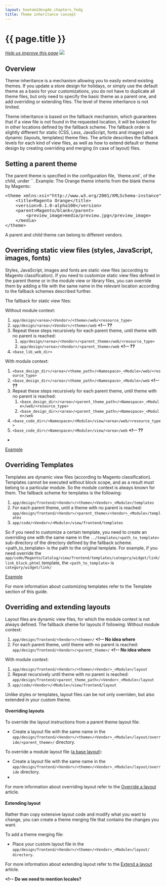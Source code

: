 ```yaml
---
layout: howtom2devgde_chapters_fedg
title: Theme inheritance concept
---
```


<h1 id="theme-inherit">{{ page.title }}</h1>

<p><a href="{{ site.githuburl }}frontend-dev-guide/themes/theme-inherit.md" target="_blank"><em>Help us improve this page</em></a>&nbsp;<img src="{{ site.baseurl }}common/images/newWindow.gif"/></p>

<h2 id="theme-inherit-over">Overview</h2>
Theme inheritance is a mechanism allowing you to easily extend existing themes. If you update a store design for holidays, or simply use the default theme as a basis for your customizations, you do not have to duplicate all theme files, but only need to specify the basic theme as a parent one, and add overriding or extending files. 
The level of theme inheritance is not limited.

Theme inheritance is based on the fallback mechanism, which guarantees that if a view file is not found in the requested location, it will be looked for in other locations defined by the fallback scheme.
The fallback order is slightly different for static (CSS, Less, JavaScript, fonts and images) and dynamic (layouts, templates) theme files. The article describes the fallback levels for each kind of view files, as well as how to extend default or theme design by creating overriding and merging (in case of layout) files.
<h2>Setting a parent theme</h2>
The parent theme is specified in the configuration file, `theme.xml`, of the child, under `<parent></parent>`.
Example:
The Orange theme inherits from the blank theme by Magento:
<pre>
&lt;theme&nbsp;xmlns:xsi=&quot;http://www.w3.org/2001/XMLSchema-instance&quot;&nbsp;xsi:noNamespaceSchemaLocation=&quot;../../../../../lib/internal/Magento/Framework/Config/etc/theme.xsd&quot;&gt;
&nbsp;&nbsp;&nbsp;&nbsp;&lt;title&gt;Magento&nbsp;Orange&lt;/title&gt;
&nbsp;&nbsp;&nbsp;&nbsp;&lt;version&gt;0.1.0-alpha100&lt;/version&gt;
&nbsp;&nbsp;&nbsp;&nbsp;&lt;parent&gt;Magento/blank&lt;/parent&gt;
&nbsp;&nbsp;&nbsp;&nbsp;&nbsp;&nbsp;&nbsp;&nbsp;&lt;preview_image&gt;media/preview.jpg&lt;/preview_image&gt;
&nbsp;&nbsp;&nbsp;&nbsp;&lt;/media&gt;&nbsp;
&lt;/theme&gt;
</pre>
A parent and child theme can belong to different vendors.


<h2 id="theme-inherit-static">Overriding static view files (styles, JavaScript, images, fonts)</h2>
Styles, JavaScript, images and fonts are static view files (according to Magento classification).
If you need to customize static view files defined in the parent theme or in the module view or library files, you can override them by adding a file with the same name in the relevant location according to the fallback schemes described further.

The fallback for static view files:

Without module context:

1. `app/design/<area>/<Vendor>/<theme>/web/<resource_type>`
2. `app/design/<area>/<Vendor>/<theme>/web` **<!-- ??**
3. Repeat these steps recursively for each parent theme, until theme with no parent is reached:
	1. `app/design/<area>/<Vendor>/<parent_theme>/web/<resource_type>`
	2. `app/design/<area>/<Vendor>/<parent_theme>/web` **<!-- ??**
3. `<base_lib_web_dir>` 

With module context:

1. `<base_design_dir>/<area>/<theme_path>/<Namespace>_<Module>/web/<resource_type>`
2. `<base_design_dir>/<area>/<theme_path>/<Namespace>_<Module>/web` **<!-- ??**
3. Repeat these steps recursively for each parent theme, until theme with no parent is reached:
	1. `<base_design_dir>/<area>/<parent_theme_path>/<Namespace>_<Module>/web/<resource_type>`
	2. `<base_design_dir>/<area>/<parent_theme_path>/<Namespace>_<Module>/web`
3. `<base_code_dir>/<Namespace>/<Module>/view/<area>/web/<resource_type>`
4. `<base_code_dir>/<Namespace>/<Module>/view/<area>/web`
 **<!-- ??**
*

<u>Example</u>


<h2 id="theme-inherit-static">Overriding Templates</h2>
Templates are dynamic view files (according to Magento classification). Templates cannot be executed without block scope, and as a result must belong to a particular module. So the module context is always known for them. The fallback scheme for templates is the following:

1. `app/design/frontend/<Vendor>/<theme>/<Vendor>_<Module>/templates`
2. For each parent theme, until a theme with no parent is reached: `app/design/frontend/<Vendor>/<parent_theme>/<Vendor>_<Module>/templates`
3. `app/code/<Vendor>/<Module>/view/frontend/templates`

So if you need to customize a certain template, you need to create an overriding one with the same name in the `../templates/<path_to_template>` sub-directory of the directory defined by the fallback scheme. <path_to_template> is the path to the original template. For example, if you need override the `app/code/Magento/Catalog/view/frontend/templates/category/widget/link/link_block.phtml` template, the `<path_to_template>` is `category/widget/link/`
 

<u>Example</u>

For more information about customizing templates refer to the Template section of this guide. <!--ADDLINK-->

 
<h2 id="theme-inherit-layout">Overriding and extending layouts</h2>
Layout files are dynamic view files, for which the module context is not always defined.
The fallback sheme for layouts if following:
Without module context:

1. `app/design/frontend/<Vendor>/<theme>/`  **<!-- No idea where**
2. For each parent theme, until theme with no parent is reached: `app/design/frontend/<Vendor>/<parent_theme>/`  **<!-- No idea where**

With module context:

1. `app/design/frontend/<Vendor>/<theme>/<Vendor>_<Module>/layout`
2. Repeat recursively until theme with no parent is reached: `app/design/frontend/<parent_theme_path>/<Vendor>_<Module>/layout`
3. `app/code/<Vendor>/<Module>/view/frontend/layout`

Unlike styles or templates, layout files can be not only overriden, but also extended in your custom theme. 
<h4 id="theme-inherit-layout-over">Overriding layouts</h4>

To override the layout instructions from a parent theme layout file:

 * Create a layout file with the same name in the `app/design/frontend/<Vendor>/<theme>/<Vendor>_<Module>/layout/override/<parent_theme>/` directory.
 
To override a module layout file (<a href="{{ site.gdeurl }}frontend-dev-guide/layouts/layout-override.html">a base layout</a>):

* Create a layout file with the same name in the `app/design/frontend/<Vendor>/<theme>/<Vendor>_<Module>/layout/override` directory.
* 
For more information about overriding layout refer to the <a href="{{ site.gdeurl }}frontend-dev-guide/layouts/layout-override.html">Override a layout</a> article.

<h4 id="theme-inherit-layout-extend">Extending layout</h4>
Rather than copy extensive layout code and modify what you want to change, you can create a theme merging file that contains the changes you want.

To add a theme merging file:

* Place your custom layout file in the `app/design/frontend/<Vendor>/<theme>/<Vendor>_<Module>/layout/ directory`. 

For more information about extending layout refer to the <a href="{{ site.gdeurl }}frontend-dev-guide/layouts/layout-extend.html">Extend a layout</a> article.

**<!-- Do we need to mention locales?**

